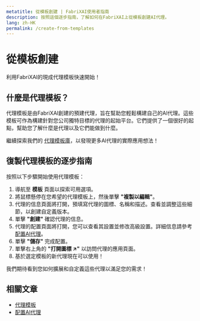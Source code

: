 ```yaml
---
metatitle: 從模板創建 | FabriXAI使用者指南
description: 按照這個逐步指南，了解如何在FabriXAI上從模板創建AI代理。
lang: zh-HK
permalink: /create-from-templates
---
```


# 從模板創建

利用FabriXAI的現成代理模板快速開始！

## 什麼是代理模板？

代理模板是由FabriXAI創建的預建代理，旨在幫助您輕鬆構建自己的AI代理。這些模板可作為構建針對您公司獨特目標的代理的起始平台。它們提供了一個很好的起點，幫助您了解什麼是代理以及它們能做到什麼。

繼續探索我們的 [代理模板庫](/zh-hk/agent-templates/)，以發現更多AI代理的實際應用想法！

## 復製代理模板的逐步指南

按照以下步驟開始使用代理模板：

1. 導航至 **模板** 頁面以探索可用選項。
2. 將鼠標懸停在您希望的代理模板上，然後單擊 **"複製以編輯"**。
3. 代理的信息頁面將打開，預填寫代理的圖標、名稱和描述。查看並調整這些細節，以創建自定義版本。
4. 單擊 **"創建"** 確認代理的信息。
5. 代理的配置頁面將打開，您可以查看其設置並修改高級設置。詳細信息請參考 [配置AI代理](/zh-hk/configure-ai-agent/)。
6. 單擊 **"儲存"** 完成配置。
7. 單擊右上角的 **"打開圖標 ↗"** 以訪問代理的應用頁面。
8. 基於選定模板的新代理現在可以使用！

我們期待看到您如何擴展和自定義這些代理以滿足您的需求！

## 相關文章
- [代理模板](/zh-hk/agent-templates/)
- [配置AI代理](/zh-hk/configure-ai-agent/)